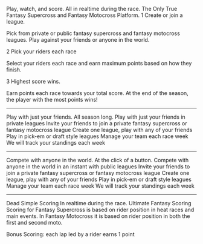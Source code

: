 Play, watch, and score.
All in realtime during the race.
The Only True Fantasy Supercross and Fantasy Motocross Platform.
1
Create or join a league.

Pick from private or public fantasy supercross and fantasy motocross leagues. Play against your friends or anyone in the world.

2
Pick your riders each race

Select your riders each race and earn maximum points based on how they finish.

3
Highest score wins.

Earn points each race towards your total score. At the end of the season, the player with the most points wins!

---

Play with just your friends.
All season long.
Play with just your friends in private leagues
Invite your friends to join a private fantasy supercross or fantasy motocross league
Create one league, play with any of your friends
Play in pick-em or draft style leagues
Manage your team each race week
We will track your standings each week

---

Compete with anyone in the world.
At the click of a button.
Compete with anyone in the world in an instant with public leagues
Invite your friends to join a private fantasy supercross or fantasy motocross league
Create one league, play with any of your friends
Play in pick-em or draft style leagues
Manage your team each race week
We will track your standings each week

--- 

Dead Simple Scoring
In realtime during the race.
Ultimate Fantasy Scoring
Scoring for Fantasy Supercross is based on rider position in heat races and main events.
In Fantasy Motocross it is based on rider position in both the first and second moto.

Bonus Scoring: each lap led by a rider earns 1 point